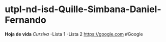 # utpl-nd-isd-Quille-Simbana-Daniel-Fernando
**Hoja de vida**
*Cursiva*
-Lista 1
-Lista 2
https://google.com #Google
